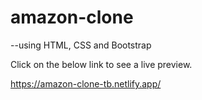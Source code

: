 # amazon-clone 
--using HTML, CSS and Bootstrap

Click on the below link to see a live preview.

https://amazon-clone-tb.netlify.app/
